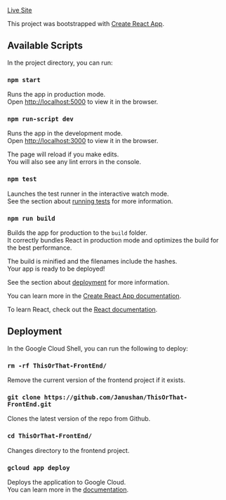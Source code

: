 [Live Site](https://thisorthat-260419.appspot.com/)

This project was bootstrapped with [Create React App](https://github.com/facebook/create-react-app).

## Available Scripts

In the project directory, you can run:

### `npm start`

Runs the app in production mode.<br />
Open [http://localhost:5000](http://localhost:5000) to view it in the browser.

### `npm run-script dev`

Runs the app in the development mode.<br />
Open [http://localhost:3000](http://localhost:3000) to view it in the browser.

The page will reload if you make edits.<br />
You will also see any lint errors in the console.

### `npm test`

Launches the test runner in the interactive watch mode.<br />
See the section about [running tests](https://facebook.github.io/create-react-app/docs/running-tests) for more information.

### `npm run build`

Builds the app for production to the `build` folder.<br />
It correctly bundles React in production mode and optimizes the build for the best performance.

The build is minified and the filenames include the hashes.<br />
Your app is ready to be deployed!

See the section about [deployment](https://facebook.github.io/create-react-app/docs/deployment) for more information.

You can learn more in the [Create React App documentation](https://facebook.github.io/create-react-app/docs/getting-started).

To learn React, check out the [React documentation](https://reactjs.org/).

## Deployment

In the Google Cloud Shell, you can run the following to deploy:

### `rm -rf ThisOrThat-FrontEnd/`
Remove the current version of the frontend project if it exists.

### `git clone https://github.com/Janushan/ThisOrThat-FrontEnd.git`
Clones the latest version of the repo from Github.

### `cd ThisOrThat-FrontEnd/`
Changes directory to the frontend project.

### `gcloud app deploy`
Deploys the application to Google Cloud.<br />
You can learn more in the [documentation](https://cloud.google.com/sdk/gcloud/reference/app/deploy).
